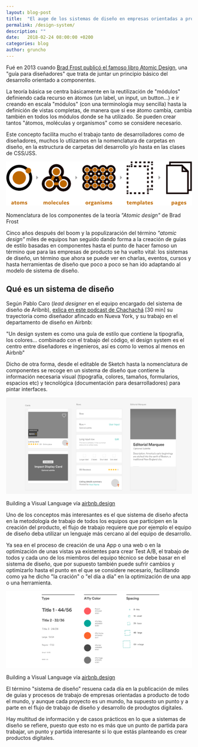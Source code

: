 ```yaml
---
layout: blog-post
title:  "El auge de los sistemas de diseño en empresas orientadas a producto"
permalink: /design-system/
description: ""
date:   2018-02-24 08:00:00 +0200
categories: blog
author: gruncho
---
```

Fué en 2013 cuando <a href="http://bradfrost.com/blog/post/atomic-web-design/" target="_blank">Brad Frost publicó el famoso libro Atomic Design</a>, una "guía para diseñadores" que trata de juntar un principio básico del desarrollo orientado a componentes. 

La teoría básica se centra básicamente en la reutilización de "módulos" definiendo cada recurso en átomos (un label, un input, un button...) e ir creando en escala "módulos" (con una terminología muy sencilla) hasta la definición de vistas completas, de manera que si ese átomo cambia, cambia también en todos los módulos donde se ha utilizado. Se pueden crear tantos "átomos, moléculas y organismos" como se considere necesario. 

Este concepto facilita mucho el trabajo tanto de desarrolladores como de diseñadores, muchos lo utlizamos en la nomenclatura de carpetas en diseño, en la estructura de carpetas del desarrollo y/o hasta en las clases de CSS/JSS. 

<p class="img"><img src="/public/img/2018/atomic-design.png" alt="Atomic design concept" title="Atomic design concept"></p>
<p class="pie">Nomenclatura de los componentes de la teoría <em>"Atomic design"</em> de Brad Frost</p>

Cinco años después del boom y la populizaración del término <em>"atomic design"</em> miles de equipos han seguido dando forma a la creación de guías de estilo basadas en componentes hasta el punto de hacer famoso un término que para las empresas de producto se ha vuelto vital: los sistemas de diseño, un término que ahora se puede ver en charlas, eventos, cursos y hasta herramientas de diseño que poco a poco se han ido adaptando al modelo de sistema de diseño.

<h2>Qué es un sistema de diseño</h2>

Según Pablo Caro (<em>lead designer</em> en el equipo encargado del sistema de diseño de Aribnb), <a href="https://www.disenochachacha.com/podcast/13/pablocaro" target="_blank">exlica en este podcast de Chachachá</a> [30 min] su trayectoria como diseñador afincado en Nueva York, y su trabajo en el departamento de diseño en Airbnb:

<quote>"Un design system es como una guía de estilo que contiene la tipografía, los colores... combinado con el trabajo del código, el design system es el centro entre diseñadores e ingenieros, así es como lo vemos al menos en Airbnb"</quote>

Dicho de otra forma, desde el editable de Sketch hasta la nomenclatura de componentes se recoge en un sistema de diseño que contiene la información necesaria visual (tipografía, colores, tamaños, formularios, espacios etc) y tecnológica (documentación para desarrolladores) para pintar interfaces.

<p class="img"><img src="/public/img/2018/airbnb-01.png" alt="Airbnb design system" title="Airbnb design system"></p>
<p class="pie">Building a Visual Language vía <a href="https://airbnb.design/building-a-visual-language/" target="_blank">airbnb.design</a></p>

Uno de los conceptos más interesantes es el que sistema de diseño afecta en la metodología de trabajo de todos los equipos que participen en la creación del producto, el flujo de trabajo requiere que por ejemplo el equipo de diseño deba utilizar un lenguaje más cercano al del equipo de desarrollo. 

Ya sea en el proceso de creación de una App o una web o en la optimización de unas vistas ya existentes para crear Test A/B, el trabajo de todos y cada uno de los miembros del equipo técnico se debe basar en el sistema de diseño, que por supuesto también puede sufrir cambios y optimizarlo hasta el punto en el que se considere necesario, facilitando como ya he dicho "la cración" o "el día a día" en la optimización de una app o una herramienta.

<p class="img"><img src="/public/img/2018/airbnb-02.png" alt="Airbnb design system" title="Airbnb design system"></p>

<p class="pie">Building a Visual Language vía <a href="https://airbnb.design/building-a-visual-language/" target="_blank">airbnb.design</a></p>


El término "sistema de diseño" resuena cada día en la publicación de miles de guías y procesos de trabajo de empresas orientadas a producto de todo el mundo, y aunque cada proyecto es un mundo, ha supuesto un punto y a parte en el flujo de trabajo de diseño y desarrollo de produgtos digitales.

Hay multitud de información y de casos prácticos en lo que a sistemas de diseño se refiere, puesto que esto no es más que un punto de partida para trabajar, un punto y partida interesante si lo que estás planteando es crear productos digitales.